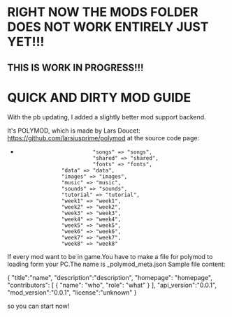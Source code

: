 # RIGHT NOW THE MODS FOLDER DOES NOT WORK ENTIRELY JUST YET!!!
## THIS IS WORK IN PROGRESS!!!

# QUICK AND DIRTY MOD GUIDE

With the pb updating,  I added a slightly better mod support backend.

It's POLYMOD, which is made by Lars Doucet: https://github.com/larsiusprime/polymod
at the source code page:
-                             "songs" => "songs",
                              "shared" => "shared",
                              "fonts" => "fonts", 
					"data" => "data",
					"images" => "images",
					"music" => "music",
					"sounds" => "sounds",
					"tutorial" => "tutorial",
					"week1" => "week1",
					"week2" => "week2",
					"week3" => "week3",
					"week4" => "week4",
					"week5" => "week5",
					"week6" => "week6",
					"week7" => "week7",
					"week8" => "week8"
If every mod want to be in game.You have to make a file for polymod to loading form your PC.The name is _polymod_meta.json
Sample file content:

{
	"title":"name",
	"description":"description",
	"homepage": "homepage",
	"contributors": [
		{
			"name": "who",
			"role": "what"
		}
	],
	"api_version":"0.0.1",
	"mod_version":"0.0.1",
	"license":"unknown"
}

so you can start now!

